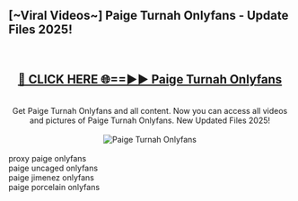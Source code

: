 <h2>[~Viral Videos~] Paige Turnah Onlyfans - Update Files 2025!</h2>
<br>
<div align="center">
<h2><a href="https://betterlinks.top/A2PfLJ" rel="nofollow">🔴 CLICK HERE 🌐==►► Paige Turnah Onlyfans</a></h2>
<br>
Get Paige Turnah Onlyfans and all content. Now you can access all videos and pictures of Paige Turnah Onlyfans. New Updated Files 2025!
<br>
<br>
<a href="https://betterlinks.top/A2PfLJ" rel="nofollow" data-target="animated-image.originalLink"><img src="https://i.ibb.co.com/WyWwxjT/player-gif2.gif" alt="Paige Turnah Onlyfans" style="max-width: 100%; display: inline-block;" data-target="animated-image.originalImage"></a>
</div>
<br>
proxy paige onlyfans<br>
paige uncaged onlyfans<br>
paige jimenez onlyfans<br>
paige porcelain onlyfans